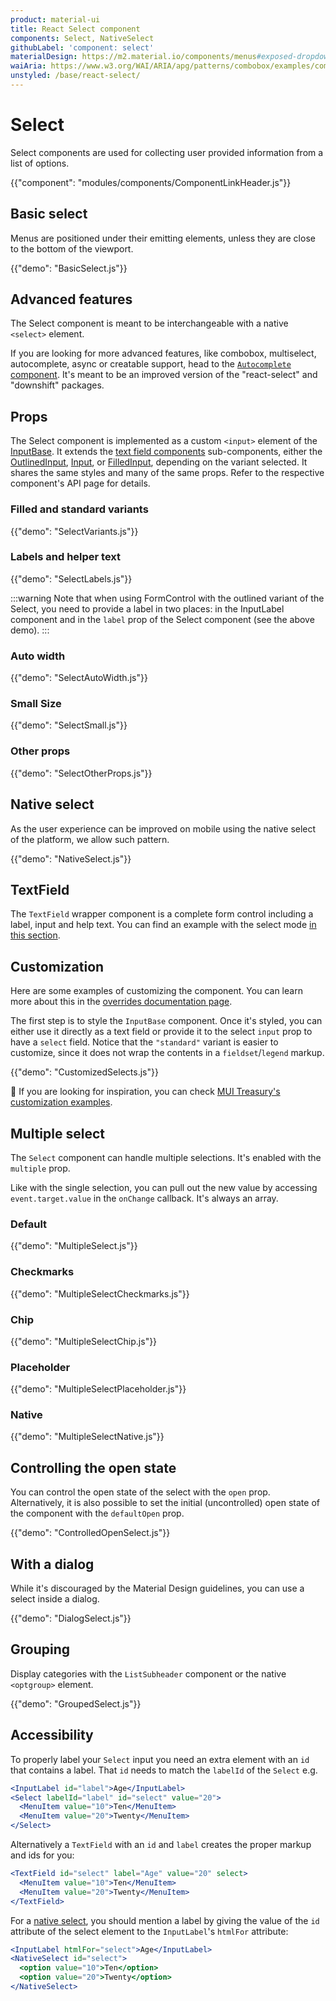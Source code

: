 ```yaml
---
product: material-ui
title: React Select component
components: Select, NativeSelect
githubLabel: 'component: select'
materialDesign: https://m2.material.io/components/menus#exposed-dropdown-menu
waiAria: https://www.w3.org/WAI/ARIA/apg/patterns/combobox/examples/combobox-select-only/
unstyled: /base/react-select/
---
```


# Select

<p class="description">Select components are used for collecting user provided information from a list of options.</p>

{{"component": "modules/components/ComponentLinkHeader.js"}}

## Basic select

Menus are positioned under their emitting elements, unless they are close to the bottom of the viewport.

{{"demo": "BasicSelect.js"}}

## Advanced features

The Select component is meant to be interchangeable with a native `<select>` element.

If you are looking for more advanced features, like combobox, multiselect, autocomplete, async or creatable support, head to the [`Autocomplete` component](/material-ui/react-autocomplete/).
It's meant to be an improved version of the "react-select" and "downshift" packages.

## Props

The Select component is implemented as a custom `<input>` element of the [InputBase](/material-ui/api/input-base/).
It extends the [text field components](/material-ui/react-text-field/) sub-components, either the [OutlinedInput](/material-ui/api/outlined-input/), [Input](/material-ui/api/input/), or [FilledInput](/material-ui/api/filled-input/), depending on the variant selected.
It shares the same styles and many of the same props. Refer to the respective component's API page for details.

### Filled and standard variants

{{"demo": "SelectVariants.js"}}

### Labels and helper text

{{"demo": "SelectLabels.js"}}

:::warning
Note that when using FormControl with the outlined variant of the Select, you need to provide a label in two places: in the InputLabel component and in the `label` prop of the Select component (see the above demo).
:::

### Auto width

{{"demo": "SelectAutoWidth.js"}}

### Small Size

{{"demo": "SelectSmall.js"}}

### Other props

{{"demo": "SelectOtherProps.js"}}

## Native select

As the user experience can be improved on mobile using the native select of the platform,
we allow such pattern.

{{"demo": "NativeSelect.js"}}

## TextField

The `TextField` wrapper component is a complete form control including a label, input and help text.
You can find an example with the select mode [in this section](/material-ui/react-text-field/#select).

## Customization

Here are some examples of customizing the component.
You can learn more about this in the [overrides documentation page](/material-ui/customization/how-to-customize/).

The first step is to style the `InputBase` component.
Once it's styled, you can either use it directly as a text field or provide it to the select `input` prop to have a `select` field.
Notice that the `"standard"` variant is easier to customize, since it does not wrap the contents in a `fieldset`/`legend` markup.

{{"demo": "CustomizedSelects.js"}}

🎨 If you are looking for inspiration, you can check [MUI Treasury's customization examples](https://mui-treasury.com/styles/select/).

## Multiple select

The `Select` component can handle multiple selections.
It's enabled with the `multiple` prop.

Like with the single selection, you can pull out the new value by accessing `event.target.value` in the `onChange` callback. It's always an array.

### Default

{{"demo": "MultipleSelect.js"}}

### Checkmarks

{{"demo": "MultipleSelectCheckmarks.js"}}

### Chip

{{"demo": "MultipleSelectChip.js"}}

### Placeholder

{{"demo": "MultipleSelectPlaceholder.js"}}

### Native

{{"demo": "MultipleSelectNative.js"}}

## Controlling the open state

You can control the open state of the select with the `open` prop. Alternatively, it is also possible to set the initial (uncontrolled) open state of the component with the `defaultOpen` prop.

{{"demo": "ControlledOpenSelect.js"}}

## With a dialog

While it's discouraged by the Material Design guidelines, you can use a select inside a dialog.

{{"demo": "DialogSelect.js"}}

## Grouping

Display categories with the `ListSubheader` component or the native `<optgroup>` element.

{{"demo": "GroupedSelect.js"}}

## Accessibility

To properly label your `Select` input you need an extra element with an `id` that contains a label.
That `id` needs to match the `labelId` of the `Select` e.g.

```jsx
<InputLabel id="label">Age</InputLabel>
<Select labelId="label" id="select" value="20">
  <MenuItem value="10">Ten</MenuItem>
  <MenuItem value="20">Twenty</MenuItem>
</Select>
```

Alternatively a `TextField` with an `id` and `label` creates the proper markup and
ids for you:

```jsx
<TextField id="select" label="Age" value="20" select>
  <MenuItem value="10">Ten</MenuItem>
  <MenuItem value="20">Twenty</MenuItem>
</TextField>
```

For a [native select](#native-select), you should mention a label by giving the value of the `id` attribute of the select element to the `InputLabel`'s `htmlFor` attribute:

```jsx
<InputLabel htmlFor="select">Age</InputLabel>
<NativeSelect id="select">
  <option value="10">Ten</option>
  <option value="20">Twenty</option>
</NativeSelect>
```
